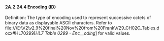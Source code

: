 #### 2A.2.24.4 Encoding (ID)

Definition: The type of encoding used to represent successive octets of binary data as displayable ASCII characters. Refer to file:///E:\V2\v2.9%20final%20Nov%20from%20Frank\V29_CH02C_Tables.docx#HL70299[_HL7 Table 0299 - Enc__oding_] for valid values.
